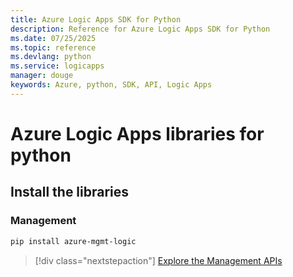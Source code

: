 ```yaml
---
title: Azure Logic Apps SDK for Python
description: Reference for Azure Logic Apps SDK for Python
ms.date: 07/25/2025
ms.topic: reference
ms.devlang: python
ms.service: logicapps
manager: douge
keywords: Azure, python, SDK, API, Logic Apps
---
```

# Azure Logic Apps libraries for python

## Install the libraries


### Management

```bash
pip install azure-mgmt-logic
```
> [!div class="nextstepaction"]
> [Explore the Management APIs](/python/api/azure-mgmt-logic)